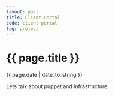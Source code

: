 ```yaml
---
layout: post
title: Client Portal
code: client-portal
tag: project
---
```


{{ page.title }}
================
{{ page.date | date_to_string }}

Lets talk about puppet and infrastructure.